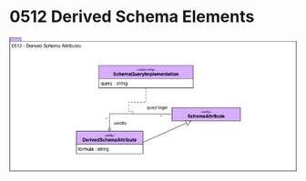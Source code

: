 <!-- SPDX-License-Identifier: CC-BY-4.0 -->
<!-- Copyright Contributors to the ODPi Egeria project. -->

# 0512 Derived Schema Elements

![UML](0512-Derived-Schema-Elements.png)